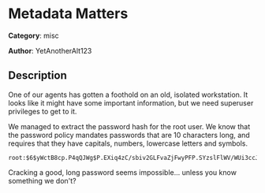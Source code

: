 # Metadata Matters


**Category**: misc

**Author**: YetAnotherAlt123

## Description

One of our agents has gotten a foothold on an old, isolated workstation. It looks like it might have some important information, but we need superuser privileges to get to it.

We managed to extract the password hash for the root user. We know that the password policy mandates passwords that are 10 characters long, and requires that they have capitals, numbers, lowercase letters and symbols.

```
root:$6$yWctB8cp.P4qQJWg$P.EXiq4zC/sbiv2GLFvaZjFwyPFP.SYzslFlWV/WUi3ccJOvGYcuVv1zAWl09FA74/squo.hXzwDPWDrUzl9N1
```

Cracking a good, long password seems impossible... unless you know something we don't?


